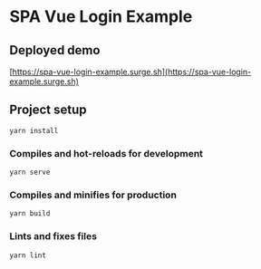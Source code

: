 # SPA Vue Login Example

## Deployed demo
[https://spa-vue-login-example.surge.sh](https://spa-vue-login-example.surge.sh)


## Project setup
```
yarn install
```

### Compiles and hot-reloads for development
```
yarn serve
```

### Compiles and minifies for production
```
yarn build
```

### Lints and fixes files
```
yarn lint
```
